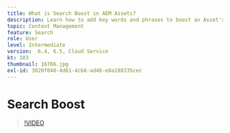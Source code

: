 ```yaml
---
title: What is Search Boost in AEM Assets?
description: Learn how to add key words and phrases to boost an Asset's search relevancy in Adobe Experience Manager.
topic: Content Management
feature: Search
role: User
level: Intermediate
version:  6.4, 6.5, Cloud Service
kt: 103
thumbnail: 16766.jpg
exl-id: 3020f040-4d61-4cb6-ad46-e8a188335cec
---
```

# Search Boost

>[!VIDEO](https://video.tv.adobe.com/v/16766/?quality=12&learn=on)
